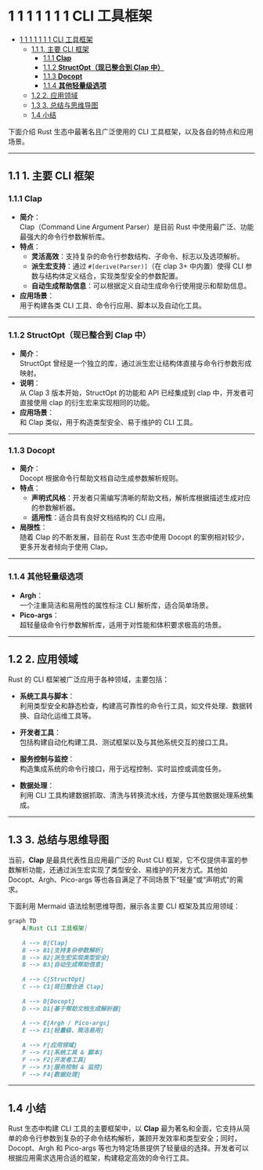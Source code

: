 # 1 1 1 1 1 1 1 CLI 工具框架

<!-- TOC START -->
- [1 1 1 1 1 1 1 CLI 工具框架](#1-1-1-1-1-1-1-cli-工具框架)
  - [1.1 1. 主要 CLI 框架](#1-主要-cli-框架)
    - [1.1.1 **Clap**](#**clap**)
    - [1.1.2 **StructOpt（现已整合到 Clap 中）**](#**structopt（现已整合到-clap-中）**)
    - [1.1.3 **Docopt**](#**docopt**)
    - [1.1.4 **其他轻量级选项**](#**其他轻量级选项**)
  - [1.2 2. 应用领域](#2-应用领域)
  - [1.3 3. 总结与思维导图](#3-总结与思维导图)
  - [1.4 小结](#小结)
<!-- TOC END -->














下面介绍 Rust 生态中最著名且广泛使用的 CLI 工具框架，以及各自的特点和应用场景。

---

## 1.1 1. 主要 CLI 框架

### 1.1.1 **Clap**

- **简介**：  
  Clap（Command Line Argument Parser）是目前 Rust 中使用最广泛、功能最强大的命令行参数解析库。  
- **特点**：  
  - **灵活高效**：支持复杂的命令行参数结构、子命令、标志以及选项解析。  
  - **派生宏支持**：通过 `#[derive(Parser)]`（在 clap 3+ 中内置）使得 CLI 参数与结构体定义结合，实现类型安全的参数配置。  
  - **自动生成帮助信息**：可以根据定义自动生成命令行使用提示和帮助信息。  
- **应用场景**：  
  用于构建各类 CLI 工具、命令行应用、脚本以及自动化工具。

---

### 1.1.2 **StructOpt（现已整合到 Clap 中）**

- **简介**：  
  StructOpt 曾经是一个独立的库，通过派生宏让结构体直接与命令行参数形成映射。  
- **说明**：  
  从 Clap 3 版本开始，StructOpt 的功能和 API 已经集成到 clap 中，开发者可直接使用 clap 的衍生宏来实现相同的功能。
- **应用场景**：  
  和 Clap 类似，用于构造类型安全、易于维护的 CLI 工具。

---

### 1.1.3 **Docopt**

- **简介**：  
  Docopt 根据命令行帮助文档自动生成参数解析规则。  
- **特点**：  
  - **声明式风格**：开发者只需编写清晰的帮助文档，解析库根据描述生成对应的参数解析器。  
  - **适用性**：适合具有良好文档结构的 CLI 应用。  
- **局限性**：  
  随着 Clap 的不断发展，目前在 Rust 生态中使用 Docopt 的案例相对较少，更多开发者倾向于使用 Clap。

---

### 1.1.4 **其他轻量级选项**

- **Argh**：  
  一个注重简洁和易用性的属性标注 CLI 解析库，适合简单场景。  
- **Pico-args**：  
  超轻量级命令行参数解析库，适用于对性能和体积要求极高的场景。

---

## 1.2 2. 应用领域

Rust 的 CLI 框架被广泛应用于各种领域，主要包括：

- **系统工具与脚本**：  
  利用类型安全和静态检查，构建高可靠性的命令行工具，如文件处理、数据转换、自动化运维工具等。

- **开发者工具**：  
  包括构建自动化构建工具、测试框架以及与其他系统交互的接口工具。

- **服务控制与监控**：  
  构造集成系统的命令行接口，用于远程控制、实时监控或调度任务。

- **数据处理**：  
  利用 CLI 工具构建数据抓取、清洗与转换流水线，方便与其他数据处理系统集成。

---

## 1.3 3. 总结与思维导图

当前，**Clap** 是最具代表性且应用最广泛的 Rust CLI 框架，它不仅提供丰富的参数解析功能，还通过派生宏实现了类型安全、易维护的开发方式。其他如 Docopt、Argh、Pico-args 等也各自满足了不同场景下“轻量”或“声明式”的需求。

下面利用 Mermaid 语法绘制思维导图，展示各主要 CLI 框架及其应用领域：

```mermaid:diagram/rust_cli_frameworks.mmd
graph TD
    A[Rust CLI 工具框架]
    
    A --> B[Clap]
    B --> B1[支持复杂参数解析]
    B --> B2[派生宏实现类型安全]
    B --> B3[自动生成帮助信息]
    
    A --> C[StructOpt]
    C --> C1[现已整合进 Clap]
    
    A --> D[Docopt]
    D --> D1[基于帮助文档生成解析器]
    
    A --> E[Argh / Pico-args]
    E --> E1[轻量级、简洁易用]
    
    A --> F[应用领域]
    F --> F1[系统工具 & 脚本]
    F --> F2[开发者工具]
    F --> F3[服务控制 & 监控]
    F --> F4[数据处理]
```

---

## 1.4 小结

Rust 生态中构建 CLI 工具的主要框架中，以 **Clap** 最为著名和全面，它支持从简单的命令行参数到复杂的子命令结构解析，兼顾开发效率和类型安全；同时，Docopt、Argh 和 Pico-args 等也为特定场景提供了轻量级的选择。开发者可以根据应用需求选用合适的框架，构建稳定高效的命令行工具。
